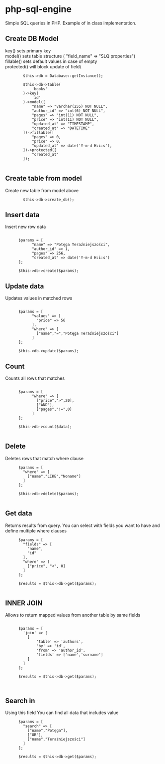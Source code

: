 # php-sql-engine
Simple SQL queries in PHP. 
Example of in class implementation.

## Create DB Model

key() sets primary key\
model() sets table structure ( "field_name" => "SLQ properties")\
fillable() sets default values in case of empty\
protected() will block update of field\

```
        $this->db = Database::getInstance();

        $this->db->table(
            'books'
        )->key(
            'id'
        )->model([
            "name" => "varchar(255) NOT NULL",
            "author_id" => "int(6) NOT NULL",
            "pages" => "int(11) NOT NULL",
            "price" => "int(11) NOT NULL",
            "updated_at" => "TIMESTAMP",
            "created_at" => "DATETIME"
        ])->fillable([
            "pages" => 0,
            "price" => 0,
            "updated_at" => date('Y-m-d H:i:s'),
        ])->protected([
            "created_at"
        ]);
        
```

## Create table from model

Create new table from model above

```
        $this->db->create_db();
```

## Insert data

Insert new row data

```

      $params = [
            "name" => "Potęga Teraźniejszości",
            "author_id" => 1,
            "pages" => 256,
            "created_at" => date('Y-m-d H:i:s')
      ];
      
      $this->db->create($params);

```

## Update data

Updates values in matched rows

```

      $params = [
            "values" => [
              "price" => 56
            ],
            "where" => [
              ["name","=","Potęga Teraźniejszości"]
            ]
      ];
      
      $this->db->update($params);

```

## Count

Counts all rows that matches

```

      $params = [
            "where" => [
              ["price",">",20],
              ["AND"],
              ["pages","!=",0]
            ]
      ];
    
      $this->db->count($data);
  
```

## Delete

Deletes rows that match where clause

```
      $params = [
        "where" => [
          ["name","LIKE","Noname"]
        ]
      ];

      $this->db->delete($params);
      
```

## Get data

Returns results from query. You can select with fields you want to have and define multiple where clauses

```
      $params = [
        "fields" => [
          "name",
          "id"
        ],
        "where" => [
          ["price", "<", 0]
        ]
      ];

      $results = $this->db->get($params);
      
```

## INNER JOIN

Allows to return mapped values from another table by same fields

```

      $params = [
        'join' => [
          [
              'table' => 'authors',
              'by' => 'id',
              'from' => 'author_id',
              'fields' => ['name','surname']
          ]
        ]
      ];

      $results = $this->db->get($params);
      
      
```

## Search in

Using this field You can find all data that includes value

```
      $params = [
        "search" => [
          ["name","Potęga"],
          ["OR"],
          ["name","Teraźniejszości"]
        ]
      ];

      $results = $this->db->get($params);
      

```

